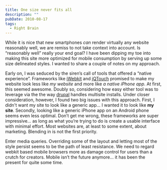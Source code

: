 ```yaml
---
title: One size never fits all
description: ""
pubDate: 2010-08-17
tags:
  - Right Brain
---
```


While it is nice that new smartphones <em>can</em> render virtually any website reasonably well, we are remiss to not take context into account. Is &ldquo;reasonably well&rdquo; really your end goal? I have been dipping my toe into making this site more optimized for mobile consumption by serving up some size delineated styles. I wanted to share a couple of notes on my approach.

Early on, I was seduced by the siren&rsquo;s call of tools that offered a &ldquo;native experience&rdquo;. Frameworks like <a href="http://iwebkit.net">iWebkit</a> and <a href="http://jqtouch.com">jQTouch</a> promised to make my website look less like <em>my website</em> and more like <em>a native iPhone app</em>. At first, this seemed awesome. Doubly so, considering how easy either tool was to leverage via the the way <a href="http://drupal.org">drupal</a> handles multisite installs. Under closer consideration, however, I found two big issues with this approach. First, I didn't want my site to look like a generic app&hellip; I wanted it to look like <strong>my site</strong>. Secondly, looking like a generic iPhone app on an Android phone seems even less optimal. Don&rsquo;t get me wrong, these frameworks are super impressive&hellip; as long as what you&rsquo;re trying to do is create a usable interface with minimal effort. Most websites are, at least to some extent, about marketing. Blending in is not the first priority.

Enter media queries. Overriding some of the layout and letting most of the style persist seems to be the path of least resistance. We need to regard webkit based mobile browsers more as damage control for users than a crutch for creators. Mobile isn&rsquo;t the future anymore&hellip; it has been the present for quite some time.

